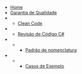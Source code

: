 * [Home](/)
* [Garantia de Qualidade](quality-assurance/README.md)
* * [Clean Code](quality-assurance/clean-code/README.md)
* * [Revisão de Código C#](quality-assurance/code-review/README.md)
* * * [Padrão de nomenclatura](quality-assurance/code-review/csharp_naming_convention.md)
* * * [Casos de Exemplo](quality-assurance/code-review/csharp_naming_convention_examples.md)
